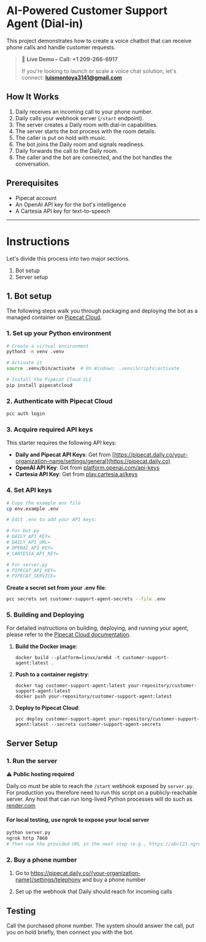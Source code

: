 <!-- @format -->

# AI-Powered Customer Support Agent (Dial-in)

This project demonstrates how to create a voice chatbot that can receive phone calls and handle customer requests.

> 🎉 **Live Demo – Call: +1&nbsp;209-266-6917**
>
> If you're looking to launch or scale a voice chat solution, let's connect: **luismontoya3141@gmail.com**

## How It Works

1. Daily receives an incoming call to your phone number.
2. Daily calls your webhook server (`/start` endpoint).
3. The server creates a Daily room with dial-in capabilities.
4. The server starts the bot process with the room details.
5. The caller is put on hold with music.
6. The bot joins the Daily room and signals readiness.
7. Daily forwards the call to the Daily room.
8. The caller and the bot are connected, and the bot handles the conversation.

## Prerequisites

- Pipecat account
- An OpenAI API key for the bot's intelligence
- A Cartesia API key for text-to-speech

---

# Instructions

Let's divide this process into two major sections.

1. Bot setup
2. Server setup

## 1. Bot setup

The following steps walk you through packaging and deploying the bot as a managed container on [Pipecat Cloud](https://pipecat.daily.co/).

### 1. Set up your Python environment

```bash
# Create a virtual environment
python3 -m venv .venv

# Activate it
source .venv/bin/activate  # On Windows: .venv\Scripts\activate

# Install the Pipecat Cloud CLI
pip install pipecatcloud
```

### 2. Authenticate with Pipecat Cloud

```bash
pcc auth login
```

### 3. Acquire required API keys

This starter requires the following API keys:

- **Daily and Pipecat API Keys**: Get from [https://pipecat.daily.co/your-organization-name/settings/general](https://pipecat.daily.co)
- **OpenAI API Key**: Get from [platform.openai.com/api-keys](https://platform.openai.com/api-keys)
- **Cartesia API Key**: Get from [play.cartesia.ai/keys](https://play.cartesia.ai/keys)

### 4. Set API keys

```bash
# Copy the example env file
cp env.example .env

# Edit .env to add your API keys:

# For bot.py
# DAILY_API_KEY=
# DAILY_API_URL=
# OPENAI_API_KEY=
# CARTESIA_API_KEY=

# For server.py
# PIPECAT_API_KEY=
# PIPECAT_SERVICE=
```

**Create a secret set from your .env file**:

```bash
pcc secrets set customer-support-agent-secrets --file .env
```

### 5. Building and Deploying

For detailed instructions on building, deploying, and running your agent, please refer to the [Pipecat Cloud documentation](https://docs.pipecat.daily.co/quickstart).

1. **Build the Docker image**:

   ```shell
   docker build --platform=linux/arm64 -t customer-support-agent:latest .
   ```

2. **Push to a container registry**:

   ```shell
   docker tag customer-support-agent:latest your-repository/customer-support-agent:latest
   docker push your-repository/customer-support-agent:latest
   ```

3. **Deploy to Pipecat Cloud**:

   ```shell
   pcc deploy customer-support-agent your-repository/customer-support-agent:latest --secrets customer-support-agent-secrets
   ```

## Server Setup

### 1. Run the server

⚠️ **Public hosting required**

Daily.co must be able to reach the `/start` webhook exposed by `server.py`. For production you therefore need to run this script on a publicly-reachable server. Any host that can run long-lived Python processes will do such as [render.com](https://render.com/)

#### For local testing, use ngrok to expose your local server

```bash
python server.py
ngrok http 7860
# Then use the provided URL in the next step (e.g., https://abc123.ngrok.io/start)
```

### 2. Buy a phone number

1. Go to https://pipecat.daily.co/{your-organization-name}/settings/telephony and buy a phone number

2. Set up the webhook that Daily should reach for incoming calls

## Testing

Call the purchased phone number. The system should answer the call, put you on hold briefly, then connect you with the bot.

